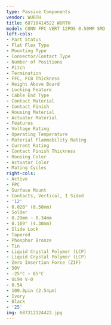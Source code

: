 ```yaml
---
type: Passive Components
vendor: WURTH
title: 68710414522 WURTH
model: CONN FPC VERT 12POS 0.50MM SMD
left-cols:
- Part Status
- Flat Flex Type
- Mounting Type
- Connector/Contact Type
- Number of Positions
- Pitch
- Termination
- FFC, FCB Thickness
- Height Above Board
- Locking Feature
- Cable End Type
- Contact Material
- Contact Finish
- Housing Material
- Actuator Material
- Features
- Voltage Rating
- Operating Temperature
- Material Flammability Rating
- Current Rating
- Contact Finish Thickness
- Housing Color
- Actuator Color
- Mating Cycles
right-cols:
- Active
- FPC
- Surface Mount
- Contacts, Vertical, 1 Sided
- '12'
- 0.020" (0.50mm)
- Solder
- 0.29mm ~ 0.34mm
- 0.169" (4.30mm)
- Slide Lock
- Tapered
- Phosphor Bronze
- Tin
- Liquid Crystal Polymer (LCP)
- Liquid Crystal Polymer (LCP)
- Zero Insertion Force (ZIF)
- 50V
- -25°C ~ 85°C
- UL94 V-0
- 0.5A
- 100.0µin (2.54µm)
- Ivory
- Black
- '25'
img: 687312124422.jpg
---
```

